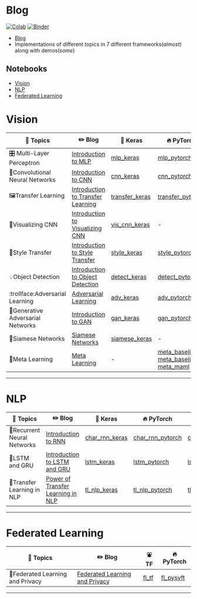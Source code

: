 # Blog

[![Colab](https://img.shields.io/badge/launch-Colab-orange.svg)](https://github.com/dudeperf3ct/DL_notebooks/master)
[![Binder](https://mybinder.org/badge_logo.svg)](https://mybinder.org/v2/gh/dudeperf3ct/DL_notebooks/master)

- [Blog](http://dudeperf3ct.github.io/)
- Implementations of different topics in 7 different frameworks(*almost*) along with demos(*some*)


## Notebooks

- [Vision](#vision)
- [NLP](#nlp)
- [Federated Learning](#federated-learning)

# Vision

|:page_with_curl: Topics|:pencil2: Blog|:postal_horn: Keras|:fire: PyTorch|:zap: Fastai|:fountain: TF|:tada: Demos|
| ------------- | ------------- |------------- |------------- | ------------- |------------- |------------- |
|🎛️ Multi-Layer Perceptron|[Introduction to MLP](https://dudeperf3ct.github.io/mlp/mnist/2018/10/08/Force-of-Multi-Layer-Perceptron/)|[mlp_keras](https://github.com/dudeperf3ct/DL_notebooks/blob/master/MLP/mnist_mlp_keras.ipynb)|[mlp_pytorch](https://github.com/dudeperf3ct/DL_notebooks/blob/master/MLP/mnist_mlp_pytorch.ipynb)|[mlp_fastai](https://github.com/dudeperf3ct/DL_notebooks/blob/master/MLP/mnist_mlp_fastai.ipynb)|[mlp_tf](https://github.com/dudeperf3ct/DL_notebooks/blob/master/MLP/mnist_mlp_tensorflow.ipynb)|-|
|📸Convolutional Neural Networks|[Introduction to CNN](https://dudeperf3ct.github.io/cnn/mnist/2018/10/17/Force-of-Convolutional-Neural-Networks/)|[cnn_keras](https://github.com/dudeperf3ct/DL_notebooks/blob/master/CNN/mnist_cnn_keras.ipynb)|[cnn_pytorch](https://github.com/dudeperf3ct/DL_notebooks/blob/master/CNN/mnist_cnn_pytorch.ipynb)|[cnn_fastai](https://github.com/dudeperf3ct/DL_notebooks/blob/master/CNN/mnist_cnn_fastai.ipynb)|[cnn_tf](https://github.com/dudeperf3ct/DL_notebooks/blob/master/CNN/mnist_cnn_tensorflow.ipynb)|-|
|🖼️Transfer Learning|[Introduction to Transfer Learning](https://dudeperf3ct.github.io/transfer/learning/catsvsdogs/2018/11/20/Power-of-Transfer-Learning/)|[transfer_keras](https://github.com/dudeperf3ct/DL_notebooks/blob/master/Transfer%20Learning/transfer_learning_keras.ipynb)|[transfer_pytorch](https://github.com/dudeperf3ct/DL_notebooks/blob/master/Transfer%20Learning/transfer_learning_pytorch.ipynb)|[transfer_fastai](https://github.com/dudeperf3ct/DL_notebooks/blob/master/Transfer%20Learning/transfer_learning_fastai.ipynb)|-|-|
|:hammer:Visualizing CNN|[Introduction to Visualizing CNN](https://dudeperf3ct.github.io/visualize/cnn/catsvsdogs/2018/12/02/Power-of-Visualizing-Convolution-Neural-Networks/)|[vis_cnn_keras](https://github.com/dudeperf3ct/DL_notebooks/blob/master/Vis%20CNN/vis_cnn_keras.ipynb)|-|[vis_cnn_fastai](https://github.com/dudeperf3ct/DL_notebooks/blob/master/Vis%20CNN/vis_cnn_fastai.ipynb)|-|-|
|:bridge_at_night:Style Transfer|[Introduction to Style Transfer](https://dudeperf3ct.github.io/style/transfer/2018/12/23/Magic-of-Style-Transfer/)|[style_keras](https://github.com/dudeperf3ct/DL_notebooks/blob/master/Style%20Transfer/style_transfer_keras.ipynb)|[style_pytorch](https://github.com/dudeperf3ct/DL_notebooks/blob/master/Style%20Transfer/style_transfer_pytorch.ipynb)|[style_fastai](https://github.com/dudeperf3ct/DL_notebooks/blob/master/Style%20Transfer/style_transfer_fastai.ipynb)|[style_tf](https://github.com/dudeperf3ct/DL_notebooks/blob/master/Style%20Transfer/style_transfer_tensorflow.ipynb)|-|
|:bulb:Object Detection|[Introduction to Object Detection]()|[detect_keras](https://github.com/dudeperf3ct/DL_notebooks/blob/master/Object%20Detection/Keras/object_detection_keras.ipynb)|[detect_pytorch](https://github.com/dudeperf3ct/DL_notebooks/blob/master/Object%20Detection/PyTorch/object_detection_pytorch.ipynb)|[detect_fastai](https://github.com/dudeperf3ct/DL_notebooks/blob/master/Object%20Detection/Fastai/object_detection_fastai.ipynb)|[detect_tf](https://github.com/dudeperf3ct/DL_notebooks/blob/master/Object%20Detection/Tensorflow/object_detection_tensorflow.ipynb)|[detect_demos](https://github.com/dudeperf3ct/DL_notebooks/blob/master/Object%20Detection/Demos/)|
|:trollface:Adversarial Learning|[Adversarial Learning](https://dudeperf3ct.github.io/adversarial/learning/2019/03/04/Mystery-of-Adversarial-Learning/)|[adv_keras](https://github.com/dudeperf3ct/DL_notebooks/blob/master/Adversarial%20Learning/adv_learning_keras.ipynb)|[adv_pytorch](https://github.com/dudeperf3ct/DL_notebooks/blob/master/Adversarial%20Learning/adv_learning_pytorch.ipynb)|-|[adv_tf](https://github.com/dudeperf3ct/DL_notebooks/blob/master/Adversarial%20Learning/adv_learning_tf.ipynb)|-|
|:volcano:Generative Adversarial Networks|[Introduction to GAN](https://dudeperf3ct.github.io/gan/2019/04/13/Power-of-GAN/)|[gan_keras](https://github.com/dudeperf3ct/DL_notebooks/blob/master/GAN/gan_keras.ipynb)|[gan_pytorch](https://github.com/dudeperf3ct/DL_notebooks/blob/master/GAN/gan_pytorch.ipynb)|[gan_fastai](https://github.com/dudeperf3ct/DL_notebooks/blob/master/GAN/gan_fastai.ipynb)|-|-|
|:cactus:Siamese Networks|[Siamese Networks](https://github.com/dudeperf3ct/DL_notebooks/blob/master/Siamese/Siamese_MNIST_keras.ipynb)|[siamese_keras](https://github.com/dudeperf3ct/DL_notebooks/blob/master/Siamese/Siamese_MNIST_keras.ipynb)|-|[siamese_fastai](https://github.com/dudeperf3ct/DL_notebooks/blob/master/Siamese/Siamese_MNIST_fastai.ipynb)|-|-|
|:elephant:Meta Learning|[Meta Learning](https://dudeperf3ct.github.io/meta/learning/2019/04/29/Fun-of-Dissecting-Paper/)|-|[meta_baseline](https://github.com/dudeperf3ct/DL_notebooks/blob/master/Meta%20Learning/meta_learning_baseline.ipynb) [meta_baseline++](https://github.com/dudeperf3ct/DL_notebooks/blob/master/Meta%20Learning/meta_learning_baseline%2B%2B.ipynb) [meta_maml](https://github.com/dudeperf3ct/DL_notebooks/blob/master/Meta%20Learning/meta_learning_maml.ipynb)|-|-|-|

---

# NLP

|:page_with_curl: Topics|:pencil2: Blog|:postal_horn: Keras|:fire: PyTorch|:zap: Fastai|:space_invader: Flair|:trident: AllenNLP|
| ------------- | ------------- |------------- |------------- | ------------- |------------- |------------- |
|:arrows_counterclockwise:Recurrent Neural Networks|[Introduction to RNN](https://dudeperf3ct.github.io/rnn/2019/01/19/Force-of-Recurrent-Neural-Networks/)|[char_rnn_keras](https://github.com/dudeperf3ct/DL_notebooks/blob/master/RNN/char_rnn_keras.ipynb)|[char_rnn_pytorch](https://github.com/dudeperf3ct/DL_notebooks/blob/master/RNN/char_rnn_pytorch.ipynb)|[char_rnn_fastai](https://github.com/dudeperf3ct/DL_notebooks/blob/master/RNN/char_rnn_fastai.ipynb)|-|-|
|:dizzy:LSTM and GRU|[Introduction to LSTM and GRU](https://dudeperf3ct.github.io/lstm/gru/nlp/2019/01/28/Force-of-LSTM-and-GRU/)|[lstm_keras](https://github.com/dudeperf3ct/DL_notebooks/blob/master/lstm_and_gru/lstm_and_gru_keras.ipynb)|[lstm_pytorch](https://github.com/dudeperf3ct/DL_notebooks/blob/master/lstm_and_gru/lstm_and_gru_pytorch.ipynb)|[lstm_fastai](https://github.com/dudeperf3ct/DL_notebooks/blob/master/lstm_and_gru/lstm_and_gru_fastai.ipynb)|[lstm_flair](https://github.com/dudeperf3ct/DL_notebooks/blob/master/lstm_and_gru/lstm_and_gru_flair.ipynb)|-|
|:rocket:Transfer Learning in NLP|[Power of Transfer Learning in NLP](https://dudeperf3ct.github.io/nlp/transfer/learning/2019/02/22/Power-of-Transfer-Learning-in-NLP/)|[tl_nlp_keras](https://github.com/dudeperf3ct/DL_notebooks/blob/master/tl_nlp/tl_nlp_keras.ipynb)|[tl_nlp_pytorch](https://github.com/dudeperf3ct/DL_notebooks/blob/master/tl_nlp/tl_nlp_pytorch.ipynb)|[tl_nlp_fastai](https://github.com/dudeperf3ct/DL_notebooks/blob/master/tl_nlp/tl_nlp_fastai.ipynb)|[tl_nlp_flair](https://github.com/dudeperf3ct/DL_notebooks/blob/master/tl_nlp/tl_nlp_flair.ipynb)|[tl_nlp_allennlp](https://github.com/dudeperf3ct/DL_notebooks/blob/master/tl_nlp/tl_nlp_allennlp.ipynb)|

---


# Federated Learning

|:page_with_curl: Topics|:pencil2: Blog|:fountain: TF|:fire: PyTorch|
| ------------- | ------------- |------------- |------------- |
|🤫Federated Learning and Privacy|[Federated Learning and Privacy](https://dudeperf3ct.github.io/federated/learning/privacy/2019/02/08/Federated-Learning-and-Privacy/)|[fl_tf](https://github.com/dudeperf3ct/DL_notebooks/blob/master/Federated%20Learning/federated_learning_tensorflow.ipynb)|[fl_pysyft](https://github.com/dudeperf3ct/DL_notebooks/blob/master/Federated%20Learning/federated_learning_pysyft.ipynb)|

---
